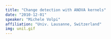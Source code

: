 ```yaml
---
title: "Change detection with ANOVA kernels"
date: "2010-12-01"
speaker: "Michele Volpi"
affiliation: "Univ. Lausanne, Switzerland"
img: unil.gif
---
```

